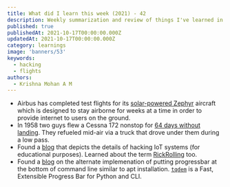 ```yaml
---
title: What did I learn this week (2021) - 42
description: Weekly summarization and review of things I've learned in the third week of October 2021 
published: true
publishedAt: 2021-10-17T00:00:00.000Z
updatedAt: 2021-10-17T00:00:00.000Z
category: learnings
image: 'banners/53'
keywords: 
  - hacking
  - flights
authors:
  - Krishna Mohan A M
---
```


- Airbus has completed test flights for its [solar-powered Zephyr](https://eandt.theiet.org/content/articles/2021/10/solar-powered-aircraft-flown-for-nearly-three-weeks-without-landing/) aircraft which is designed to stay airborne for weeks at a time in order to provide internet to users on the ground.
- In 1958 two guys flew a Cessna 172 nonstop for [64 days without landing](https://jalopnik.com/how-a-slot-machine-mechanic-flew-150-000-miles-over-64-5971433). They refueled mid-air via a truck that drove under them during a low pass.
- Found a [blog](https://whitehoodhacker.net/posts/2021-10-04-the-big-rick) that depicts the details of hacking IoT systems (for educational purposes). Learned about the term [RickRolling](https://en.wikipedia.org/wiki/Rickrolling) too.
- Found a [blog](https://mdk.fr/blog/how-apt-does-its-fancy-progress-bar.html) on the alternate implemenation of putting progressbar at the bottom of command line similar to apt installation. [`tqdem`](https://github.com/tqdm/tqdm/) is a Fast, Extensible Progress Bar for Python and CLI.

